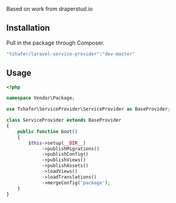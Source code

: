 Based on work from draperstud.io

## Installation

Pull in the package through Composer.

```php
"tshafer/laravel-service-provider":"dev-master"
```

## Usage

```php
<?php

namespace Vendor\Package;

use Tshafer\ServiceProvider\ServiceProvider as BaseProvider;

class ServiceProvider extends BaseProvider
{
    public function boot()
    {
        $this->setup(__DIR__)
             ->publishMigrations()
             ->publishConfig()
             ->publishViews()
             ->publishAssets()
             ->loadViews()
             ->loadTranslations()
             ->mergeConfig('package');
    }
}

```
